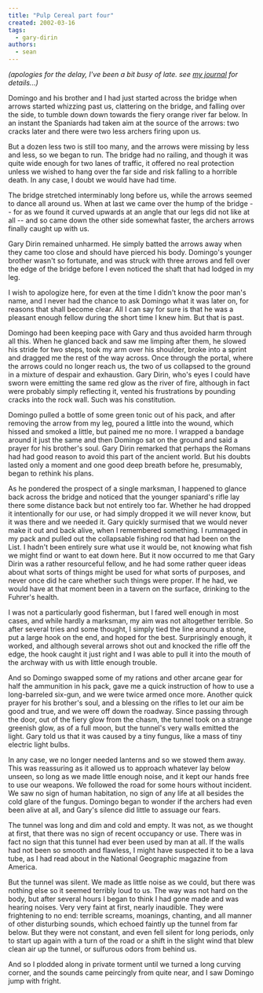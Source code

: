 ```yaml
---
title: "Pulp Cereal part four"
created: 2002-03-16
tags: 
  - gary-dirin
authors: 
  - sean
---
```


_(apologies for the delay, I've been a bit busy of late. see [my journal](http://nyarlo.net/) for details...)_

Domingo and his brother and I had just started across the bridge when arrows started whizzing past us, clattering on the bridge, and falling over the side, to tumble down down towards the fiery orange river far below. In an instant the Spaniards had taken aim at the source of the arrows: two cracks later and there were two less archers firing upon us.

But a dozen less two is still too many, and the arrows were missing by less and less, so we began to run. The bridge had no railing, and though it was quite wide enough for two lanes of traffic, it offered no real protection unless we wished to hang over the far side and risk falling to a horrible death. In any case, I doubt we would have had time.

The bridge stretched interminably long before us, while the arrows seemed to dance all around us. When at last we came over the hump of the bridge -- for as we found it curved upwards at an angle that our legs did not like at all -- and so came down the other side somewhat faster, the archers arrows finally caught up with us.

Gary Dirin remained unharmed. He simply batted the arrows away when they came too close and should have pierced his body. Domingo's younger brother wasn't so fortunate, and was struck with three arrows and fell over the edge of the bridge before I even noticed the shaft that had lodged in my leg.

I wish to apologize here, for even at the time I didn't know the poor man's name, and I never had the chance to ask Domingo what it was later on, for reasons that shall become clear. All I can say for sure is that he was a pleasant enough fellow during the short time I knew him. But that is past.

Domingo had been keeping pace with Gary and thus avoided harm through all this. When he glanced back and saw me limping after them, he slowed his stride for two steps, took my arm over his shoulder, broke into a sprint and dragged me the rest of the way across. Once through the portal, where the arrows could no longer reach us, the two of us collapsed to the ground in a mixture of despair and exhaustion. Gary Dirin, who's eyes I could have sworn were emitting the same red glow as the river of fire, although in fact were probably simply reflecting it, vented his frustrations by pounding cracks into the rock wall. Such was his constitution.

Domingo pulled a bottle of some green tonic out of his pack, and after removing the arrow from my leg, poured a little into the wound, which hissed and smoked a little, but pained me no more. I wrapped a bandage around it just the same and then Domingo sat on the ground and said a prayer for his brother's soul. Gary Dirin remarked that perhaps the Romans had had good reason to avoid this part of the ancient world. But his doubts lasted only a moment and one good deep breath before he, presumably, began to rethink his plans.

As he pondered the prospect of a single marksman, I happened to glance back across the bridge and noticed that the younger spaniard's rifle lay there some distance back but not entirely too far. Whether he had dropped it intentionally for our use, or had simply dropped it we will never know, but it was there and we needed it. Gary quickly surmised that we would never make it out and back alive, when I remembered something. I rummaged in my pack and pulled out the collapsable fishing rod that had been on the List. I hadn't been entirely sure what use it would be, not knowing what fish we might find or want to eat down here. But it now occurred to me that Gary Dirin was a rather resourceful fellow, and he had some rather queer ideas about what sorts of things might be used for what sorts of purposes, and never once did he care whether such things were proper. If he had, we would have at that moment been in a tavern on the surface, drinking to the Fuhrer's health.

I was not a particularly good fisherman, but I fared well enough in most cases, and while hardly a marksman, my aim was not altogether terrible. So after several tries and some thought, I simply tied the line around a stone, put a large hook on the end, and hoped for the best. Surprisingly enough, it worked, and although several arrows shot out and knocked the rifle off the edge, the hook caught it just right and I was able to pull it into the mouth of the archway with us with little enough trouble.

And so Domingo swapped some of my rations and other arcane gear for half the ammunition in his pack, gave me a quick instruction of how to use a long-barreled six-gun, and we were twice armed once more. Another quick prayer for his brother's soul, and a blessing on the rifles to let our aim be good and true, and we were off down the roadway. Since passing through the door, out of the fiery glow from the chasm, the tunnel took on a strange greenish glow, as of a full moon, but the tunnel's very walls emitted the light. Gary told us that it was caused by a tiny fungus, like a mass of tiny electric light bulbs.

In any case, we no longer needed lanterns and so we stowed them away. This was reassuring as it allowed us to approach whatever lay below unseen, so long as we made little enough noise, and it kept our hands free to use our weapons. We followed the road for some hours without incident. We saw no sign of human habitation, no sign of any life at all besides the cold glare of the fungus. Domingo began to wonder if the archers had even been alive at all, and Gary's silence did little to assuage our fears.

The tunnel was long and dim and cold and empty. It was not, as we thought at first, that there was no sign of recent occupancy or use. There was in fact no sign that this tunnel had ever been used by man at all. If the walls had not been so smooth and flawless, I might have suspected it to be a lava tube, as I had read about in the National Geographic magazine from America.

But the tunnel was silent. We made as little noise as we could, but there was nothing else so it seemed terribly loud to us. The way was not hard on the body, but after several hours I began to think I had gone made and was hearing noises. Very very faint at first, nearly inaudible. They were frightening to no end: terrible screams, moanings, chanting, and all manner of other disturbing sounds, which echoed faintly up the tunnel from far below. But they were not constant, and even fell silent for long periods, only to start up again with a turn of the road or a shift in the slight wind that blew clean air up the tunnel, or sulfurous odors from behind us.

And so I plodded along in private torment until we turned a long curving corner, and the sounds came peircingly from quite near, and I saw Domingo jump with fright.
